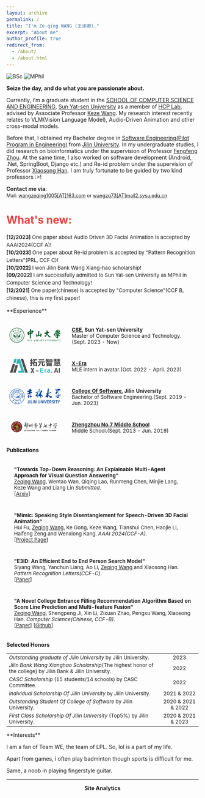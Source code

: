```yaml
---
layout: archive
permalink: /
title: "I'm Ze-qing WANG (王泽卿)."
excerpt: "About me"
author_profile: true
redirect_from: 
  - /about/
  - /about.html
---
```


![BSc](https://img.shields.io/badge/B.Sc.-Jilin%20Univ.%20(2019--2023)-yellowgreen?style=flat-square&color=181717&labelColor=red)
![MPhil](https://img.shields.io/badge/MPhil.-SYSU.%20(2023--Now)-yellowgreen?style=flat-square&color=181717&labelColor=blue)

<!-------------------->
**Seize the day, and do what you are passionate about.**

Currently, i'm a graduate student in the [SCHOOL OF COMPUTER SCIENCE AND ENGINEERING](https://cse.sysu.edu.cn/), [Sun Yat-sen University](https://www.sysu.edu.cn/) as a member of [HCP Lab](https://www.sysu-hcp.net/), advised by Associate Professor [Keze Wang](https://kezewang.com/). My research interest recently relates to VLM(Vision  Language Model), Audio-Driven Animation and other cross-modal models.

Before that, I obtained my Bachelor degree in [Software Engineering(Pilot Program in Engineering)](http://csw.jlu.edu.cn/info/1080/2824.htm) from [Jilin University](https://www.jlu.edu.cn/). In my undergraduate studies, I did research on bioinformatics under the supervision of Professor [Fengfeng Zhou](https://www.healthinformaticslab.org/). At the same time, I also worked on software development (Android, .Net, SpringBoot, Django etc.) and Re-id problem under the supervision of Professor [Xiaosong Han](https://ccst.jlu.edu.cn/info/1196/17217.htm). I am truly fortunate to be guided by two kind professors :>!

**Contact me via**:  
  <i class="fa fa-fw fa-envelope"></i> <font style="font-size: 0.9em;">Mail: <a href="mailto:wangzeqing1005@163.com">wangzeqing1005[AT]163.com</a> or <a href="mailto:wangzq73@mail2.sysu.edu.cn">wangzq73[AT]mail2.sysu.edu.cn</a></font>
<br>

<h1 style="color: rgb(231, 65, 65);"><b>What's new:</b></h1>
<div style="line-height: 1.5em; font-size: 0.95em">
  <p>
  <b>[12/2023]</b> One paper about Audio Driven 3D Facial Animation is accepted by AAAI2024(CCF A)! <br>
  <b>[10/2023]</b> One paper about Re-id problem is accepted by "Pattern Recognition Letters"(PRL, CCF C)! <br>
  <b>[10/2022]</b> I won Jilin Bank Wang Xiang-hao scholarship! <br>
  <b>[09/2022]</b> I am successfully admitted to Sun Yat-sen University as MPhil in Computer Science and Technology!<br>
  <b>[12/2021]</b> One paper(chinese) is accepted by "Computer Science"(CCF B, chinese), this is my first paper! <br>
  </p>
</div>
**Experience**
<!-- <h2><b>Experience</b></h2> -->

<table style="width:100%;border:0px;border-spacing:0px;border-collapse:separate;margin-right:0;margin-left:0;font-size:0.95em;">
  <tr>
    <td style="padding:8px;width:30%;vertical-align:middle;border:none;">
      <img src='images/sysu-removebg-preview.png' width="300">
    </td>
    <td style="padding:20px;width:70%;vertical-align:middle;border-right:none;border:none;">
      <b><a href="https://cse.sysu.edu.cn/">CSE</a>, Sun Yat-sen University</b>
      <br>
      Master of Computer Science and Technology.(Sept. 2023 - Now)
      <br>
    </td>
  </tr>
  <tr>
    <td style="padding:8px;width:30%;vertical-align:middle;border:none;">
      <img src='images/X-Era.png' width="300">
    </td>
    <td style="padding:20px;width:70%;vertical-align:middle;border-right:none;border:none;">
      <b><a href="https://yuan-avatar.com/">X-Era</a></b>
      <br>
      MLE intern in avatar.(Oct. 2022 - April. 2023)
      <br>
    </td>
  </tr>
  <tr>
    <td style="padding:8px;width:30%;vertical-align:middle;border:none;">
      <img src='images/jluselogo.png' width="300">
    </td>
    <td style="padding:20px;width:70%;vertical-align:middle;border-right:none;border:none;">
      <b><a href="http://csw.jlu.edu.cn/">College Of Software</a>, Jilin University</b>
      <br>
      Bachelor of Software Engineering.(Sept. 2019 - Jun. 2023)
      <br>
    </td>
  </tr>
  <tr>
    <td style="padding:8px;width:30%;vertical-align:middle;border:none;">
      <img src='images/zz7zlogo.png' width="300">
    </td>
    <td style="padding:20px;width:70%;vertical-align:middle;border-right:none;border:none;">
      <a href="http://zz7z.zzedu.net.cn/"><b>Zhengzhou No.7 Middle School</b></a>
      <br>
      Middle School.(Sept. 2013 - Jun. 2019)
      <br>
    </td>
  </tr>
</table>

**Publications**
<!-- <h2><b>Publications</b></h2> -->
<table style="width:100%;border:None;border-spacing:0px;border-collapse:separate;margin-right:0;margin-left:0;font-size:0.95em;">

  <tr>
    <td style="padding:20px;width:70%;vertical-align:middle;border-right:none;border:none;">
      <b>"Towards Top-Down Reasoning: An Explainable Multi-Agent Approach for Visual Question Answering"</b>
      <br>
      <u>Zeqing Wang</u>, Wentao Wan, Qiqing Lao, Runmeng Chen, Minjie Lang, Keze Wang and Liang Lin      <i>Submitted</i>.
      <br>
      [<a href="https://arxiv.org/pdf/2311.17331">Arxiv</a>]
    </td>
  </tr>

  <tr>
    <td style="padding:20px;width:70%;vertical-align:middle;border-right:none;border:none;">
      <b>"Mimic: Speaking Style Disentanglement for Speech-Driven 3D Facial Animation"</b>
      <br>
      Hui Fu, <u>Zeqing Wang</u>, Ke Gong, Keze Wang, Tianshui Chen, Haojie Li, Haifeng Zeng and Wenxiong Kang. <i>AAAI 2024(CCF-A)</i>.
      <br>
      [<a href="https://zeqing-wang.github.io/Mimic/">Project Page</a>]
    </td>
  </tr>


  <tr>
    <td style="padding:20px;width:70%;vertical-align:middle;border-right:none;border:none;">
      <b>"E3ID: An Efficient End to End Person Search Model"</b>
      <br>
      Siyang Wang, Yanchun Liang, Ao Li, <u>Zeqing Wang</u> and Xiaosong Han. <i>Pattern Recognition Letters(CCF-C)</i>.
      <br>
      [<a href="https://www.sciencedirect.com/science/article/pii/S0167865523003094">Paper</a>]
    </td>
  </tr>

  <tr>
    <!-- <td style="padding:8px;width:30%;vertical-align:middle;border:none;">
      <a href="images/gaokao.png">
      <img src='images/gaokao.png' width="300">
      </a>
    </td> -->
    <td style="padding:20px;width:70%;vertical-align:middle;border-right:none;border:none;">
      <b>"A Novel College Entrance Filling Recommendation Algorithm Based on Score Line Prediction and Multi-feature Fusion"</b>
      <br>
      <u>Zeqing Wang</u>, Shengpeng Ji, Xin Li, Zixuan Zhao, Pengxu Wang, Xiaosong Han. <i>Computer Science(Chinese, CCF-B)</i>.
      <br>
      [<a href="https://www.jsjkx.com/CN/10.11896/jsjkx.211100266">Paper</a>]
      [<a href="https://github.com/Zeqing-Wang/Reco-PMW">Github</a>]
    </td>
  </tr>

</table>

<!-- <h4><b>Miscellaneous</b></h4> -->
<!-- <h5><i>Articles & Projects</i></h5> -->

**Selected Honors**

<table style="border:none;font-size:0.95em;">
  <tr>
    <td style="border:none;"><i>Outstanding graduate of Jilin University </i> by Jilin University.
    </td>
    <td style="border:none;text-align:center;">2023
    </td>
  </tr>
  <tr>
    <td style="border:none;"><i>Jilin Bank Wang Xianghao Scholarship</i>(The highest honor of the college) by Jilin Bank & Jilin University.
    </td>
    <td style="border:none;text-align:center;">2022
    </td>
  </tr>
  <tr>
    <td style="border:none;"><i>CASC Scholarship</i> (15 students/14 schools) by CASC Committee.
    </td>
    <td style="border:none;text-align:center;">2022
    </td>
  </tr>
  <tr>
    <td style="border:none;"><i>Individual Scholarship Of Jilin University</i>  by Jilin University.
    </td>
    <td style="border:none;text-align:center;">2021 & 2022
    </td>
  </tr>
  <tr>
    <td style="border:none;"><i>Outstanding Student Of College of Software</i> by Jilin University.
    </td>
    <td style="border:none;text-align:center;">2020 & 2021 & 2022
    </td>
  </tr>
  <tr>
    <td style="border:none;"><i>First Class Scholarship Of Jilin University</i> (Top5%) by Jilin University.
    </td>
    <td style="border:none;text-align:center;">2020 & 2021 & 2023
    </td>
  </tr>
</table>
**Interests**


I am a fan of Team WE, the team of LPL. So, lol is a part of my life.

Apart from games, i often play badminton though sports is difficult for me.

Same, a noob in playing fingerstyle guitar.

--------

<center><b>Site Analytics</b></center>
<script type='text/javascript' id='clustrmaps' src='//cdn.clustrmaps.com/map_v2.js?cl=ffffff&w=150&t=n&d=T4UIhX2t22nm_qN1kFnxR_qI8tV9vvambgs4Ldcj7z0'></script>
